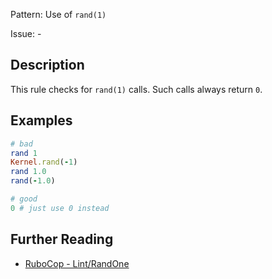 Pattern: Use of `rand(1)`

Issue: -

## Description

This rule checks for `rand(1)` calls. Such calls always return `0`.

## Examples

```ruby
# bad
rand 1
Kernel.rand(-1)
rand 1.0
rand(-1.0)
```
```ruby
# good
0 # just use 0 instead
```

## Further Reading

* [RuboCop - Lint/RandOne](https://docs.rubocop.org/rubocop/cops_lint.html#lintrandone)
